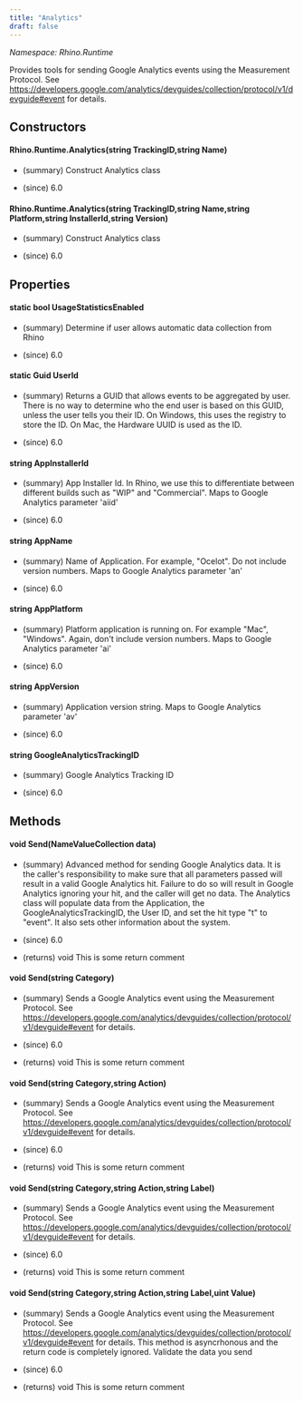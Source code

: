 ```yaml
---
title: "Analytics"
draft: false
---
```


*Namespace: Rhino.Runtime*

   Provides tools for sending Google Analytics events using the Measurement Protocol. See https://developers.google.com/analytics/devguides/collection/protocol/v1/devguide#event for details.
   
## Constructors
#### Rhino.Runtime.Analytics(string TrackingID,string Name)
- (summary) 
     Construct Analytics class
     
- (since) 6.0
#### Rhino.Runtime.Analytics(string TrackingID,string Name,string Platform,string InstallerId,string Version)
- (summary) 
     Construct Analytics class
     
- (since) 6.0
## Properties
#### static bool UsageStatisticsEnabled
- (summary) 
     Determine if user allows automatic data collection from Rhino
     
- (since) 6.0
#### static Guid UserId
- (summary) 
     Returns a GUID that allows events to be aggregated by user. There is no way to determine who the
     end user is based on this GUID, unless the user tells you their ID.  On Windows, this uses the 
     registry to store the ID.  On Mac, the Hardware UUID is used as the ID.
     
- (since) 6.0
#### string AppInstallerId
- (summary) 
     App Installer Id. In Rhino, we use this to differentiate between different builds such as "WIP" and "Commercial".
     Maps to Google Analytics parameter 'aiid'
     
- (since) 6.0
#### string AppName
- (summary) 
     Name of Application. For example, "Ocelot". Do not include version numbers.
     Maps to Google Analytics parameter 'an'
     
- (since) 6.0
#### string AppPlatform
- (summary) 
     Platform application is running on. For example "Mac", "Windows". Again, don't include version numbers.
     Maps to Google Analytics parameter 'ai'
     
- (since) 6.0
#### string AppVersion
- (summary) 
     Application version string.
     Maps to Google Analytics parameter 'av'
     
- (since) 6.0
#### string GoogleAnalyticsTrackingID
- (summary) 
     Google Analytics Tracking ID
     
- (since) 6.0
## Methods
#### void Send(NameValueCollection data)
- (summary) 
     Advanced method for sending Google Analytics data.
     It is the caller's responsibility to make sure that all parameters passed will result in a valid Google Analytics hit. Failure to do so will result in Google Analytics ignoring your hit, and the caller will get no data.
     The Analytics class will populate data from the Application, the GoogleAnalyticsTrackingID, the User ID, and set the hit type "t" to "event". It also sets other information about the system.
     
- (since) 6.0
- (returns) void This is some return comment
#### void Send(string Category)
- (summary) 
     Sends a Google Analytics event using the Measurement Protocol. See https://developers.google.com/analytics/devguides/collection/protocol/v1/devguide#event for details.
     
- (since) 6.0
- (returns) void This is some return comment
#### void Send(string Category,string Action)
- (summary) 
     Sends a Google Analytics event using the Measurement Protocol. See https://developers.google.com/analytics/devguides/collection/protocol/v1/devguide#event for details.
     
- (since) 6.0
- (returns) void This is some return comment
#### void Send(string Category,string Action,string Label)
- (summary) 
     Sends a Google Analytics event using the Measurement Protocol. See https://developers.google.com/analytics/devguides/collection/protocol/v1/devguide#event for details.
     
- (since) 6.0
- (returns) void This is some return comment
#### void Send(string Category,string Action,string Label,uint Value)
- (summary) 
     Sends a Google Analytics event using the Measurement Protocol. See https://developers.google.com/analytics/devguides/collection/protocol/v1/devguide#event for details.
     This method is asyncrhonous and the return code is completely ignored. Validate the data you send 
     
- (since) 6.0
- (returns) void This is some return comment
